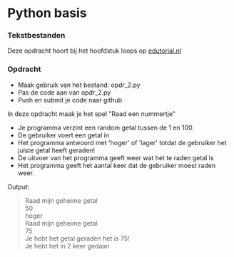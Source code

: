 # Python basis

### Tekstbestanden
Deze opdracht hoort bij het hoofdstuk loops op [edutorial.nl](https://www.edutorial.nl)

### Opdracht

* Maak gebruik van het bestand: opdr_2.py
* Pas de code aan van opdr_2.py
* Push en submit je code naar github

In deze opdracht maak je het spel "Raad een nummertje"
* Je programma verzint een random getal tussen de 1 en 100.
* De gebruiker voert een getal in
* Het programma antwoord met 'hoger' of 'lager' totdat de gebruiker het juiste getal heeft geraden!
* De uitvoer van het programma geeft weer wat het te raden getal is
* Het programma geeft het aantal keer dat de gebruiker moest raden weer.

Output:
> Raad mijn geheime getal   
50  
hoger  
Raad mijn geheime getal   
75  
Je hebt het getal geraden het is 75!  
Je hebt het in 2 keer gedaan


  
